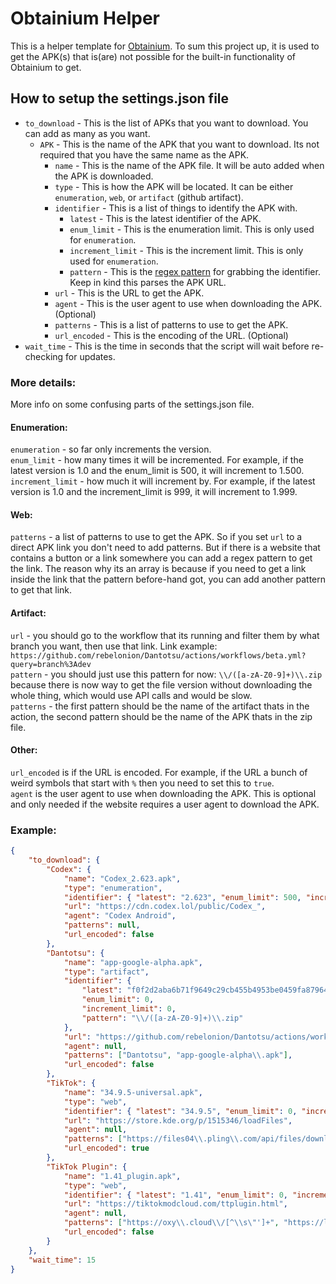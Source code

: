 # Obtainium Helper

This is a helper template for [Obtainium](https://github.com/ImranR98/Obtainium). To sum this project up, it is used to get the APK(s) that is(are) not possible for the built-in functionality of Obtainium to get.

## How to setup the settings.json file

-   `to_download` - This is the list of APKs that you want to download. You can add as many as you want.
    -   `APK` - This is the name of the APK that you want to download. Its not required that you have the same name as the APK.
        -   `name` - This is the name of the APK file. It will be auto added when the APK is downloaded.
        -   `type` - This is how the APK will be located. It can be either `enumeration`, `web`, or `artifact` (github artifact).
        -   `identifier` - This is a list of things to identify the APK with.
            -   `latest` - This is the latest identifier of the APK.
            -   `enum_limit` - This is the enumeration limit. This is only used for `enumeration`.
            -   `increment_limit` - This is the increment limit. This is only used for `enumeration`.
            -   `pattern` - This is the [regex pattern](https://en.wikipedia.org/wiki/Regular_expression) for grabbing the identifier. Keep in kind this parses the APK URL.
        -   `url` - This is the URL to get the APK.
        -   `agent` - This is the user agent to use when downloading the APK. (Optional)
        -   `patterns` - This is a list of patterns to use to get the APK.
        -   `url_encoded` - This is the encoding of the URL. (Optional)
-   `wait_time` - This is the time in seconds that the script will wait before re-checking for updates.

### More details:

More info on some confusing parts of the settings.json file.

#### Enumeration:

`enumeration` - so far only increments the version.\
`enum_limit` - how many times it will be incremented. For example, if the latest version is 1.0 and the enum_limit is 500, it will increment to 1.500.\
`increment_limit` - how much it will increment by. For example, if the latest version is 1.0 and the increment_limit is 999, it will increment to 1.999.

#### Web:

`patterns` - a list of patterns to use to get the APK. So if you set `url` to a direct APK link you don't need to add patterns. But if there is a website that contains a button or a link somewhere you can add a regex pattern to get the link. The reason why its an array is because if you need to get a link inside the link that the pattern before-hand got, you can add another pattern to get that link.

#### Artifact:

`url` - you should go to the workflow that its running and filter them by what branch you want, then use that link. Link example: `https://github.com/rebelonion/Dantotsu/actions/workflows/beta.yml?query=branch%3Adev`\
`pattern` - you should just use this pattern for now: `\\/([a-zA-Z0-9]+)\\.zip` because there is now way to get the file version without downloading the whole thing, which would use API calls and would be slow.\
`patterns` - the first pattern should be the name of the artifact thats in the action, the second pattern should be the name of the APK thats in the zip file.

#### Other:

`url_encoded` is if the URL is encoded. For example, if the URL a bunch of weird symbols that start with `%` then you need to set this to `true`.\
`agent` is the user agent to use when downloading the APK. This is optional and only needed if the website requires a user agent to download the APK.

### Example:

```json
{
	"to_download": {
		"Codex": {
			"name": "Codex_2.623.apk",
			"type": "enumeration",
			"identifier": { "latest": "2.623", "enum_limit": 500, "increment_limit": 999, "pattern": "\\d+(?:\\.\\d+)+" },
			"url": "https://cdn.codex.lol/public/Codex_",
			"agent": "Codex Android",
			"patterns": null,
			"url_encoded": false
		},
		"Dantotsu": {
			"name": "app-google-alpha.apk",
			"type": "artifact",
			"identifier": {
				"latest": "f0f2d2aba6b71f9649c29cb455b4953be0459fa879643ab4f988b56bc290c564",
				"enum_limit": 0,
				"increment_limit": 0,
				"pattern": "\\/([a-zA-Z0-9]+)\\.zip"
			},
			"url": "https://github.com/rebelonion/Dantotsu/actions/workflows/beta.yml?query=branch%3Adev",
			"agent": null,
			"patterns": ["Dantotsu", "app-google-alpha\\.apk"],
			"url_encoded": false
		},
		"TikTok": {
			"name": "34.9.5-universal.apk",
			"type": "web",
			"identifier": { "latest": "34.9.5", "enum_limit": 0, "increment_limit": 0, "pattern": "\\/(\\d+(?:\\.\\d+)+)" },
			"url": "https://store.kde.org/p/1515346/loadFiles",
			"agent": null,
			"patterns": ["https://files04\\.pling\\.com/api/files/download/j/[^/]+/\\d+(?:\\.\\d+)+-universal\\.apk"],
			"url_encoded": true
		},
		"TikTok Plugin": {
			"name": "1.41_plugin.apk",
			"type": "web",
			"identifier": { "latest": "1.41", "enum_limit": 0, "increment_limit": 0, "pattern": "\\d+(?:\\.\\d+)+" },
			"url": "https://tiktokmodcloud.com/ttplugin.html",
			"agent": null,
			"patterns": ["https://oxy\\.cloud\\/[^\\s\"']+", "https://loader\\.oxy\\.st\\/get\\/[^\\s\"']+"],
			"url_encoded": false
		}
	},
	"wait_time": 15
}
```
